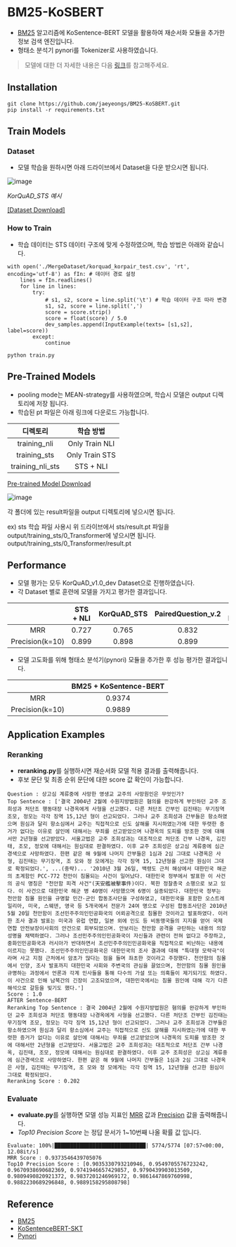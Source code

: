 # BM25-KoSBERT

- [BM25](https://github.com/jaeyeongs/bm25) 알고리즘에 KoSentence-BERT 모델을 활용하여 재순서화 모듈을 추가한 정보 검색 엔진입니다.
- 형태소 분석기 pynori를 Tokenizer로 사용하였습니다.

> 모델에 대한 더 자세한 내용은 다음 [링크](https://github.com/jaeyeongs/research-develpoment/tree/main/Model/BM25-KoSBERT)를 참고해주세요. 

## Installation

```
git clone https://github.com/jaeyeongs/BM25-KoSBERT.git
pip install -r requirements.txt
```

## Train Models

### Dataset

- 모델 학습을 원하시면 아래 드라이브에서 Dataset을 다운 받으시면 됩니다.

![image](https://user-images.githubusercontent.com/87981867/207596578-c7b067d5-e4cb-4427-849d-05c577cecd8b.png)

*KorQuAD_STS 예시*

[[Dataset Download]](https://drive.google.com/file/d/1xJRoGUfVxl8iELXB998niiSw3NMcwzxe/view?usp=sharing)

### How to Train

- 학습 데이터는 STS 데이터 구조에 맞게 수정하였으며, 학습 방법은 아래와 같습니다.

```
with open('./MergeDataset/korquad_korpair_test.csv', 'rt', encoding='utf-8') as fIn: # 데이터 경로 설정
    lines = fIn.readlines()
    for line in lines:
        try:
            # s1, s2, score = line.split('\t') # 학습 데이터 구조 따라 변경 
            s1, s2, score = line.split(',')
            score = score.strip()
            score = float(score) / 5.0
            dev_samples.append(InputExample(texts= [s1,s2], label=score))
        except:
            continue
```
```
python train.py
```

## Pre-Trained Models

- pooling mode는 MEAN-strategy를 사용하였으며, 학습시 모델은 output 디렉토리에 저장 됩니다.
- 학습된 pt 파일은 아래 링크에 다운로드 가능합니다.

| **디렉토리** | **학습 방법** |
| :---: | :---: |
| training_nli | Only Train NLI |
| training_sts | Only Train STS |
| training_nli_sts | STS + NLI |

[Pre-trained Model Download](https://drive.google.com/drive/folders/1fLYRi7W6J3rxt-KdGALBXMUS2W4Re7II)

![image](https://user-images.githubusercontent.com/87981867/208038247-e2f671ba-61fd-4dc5-9165-8b372ca7b593.png)

각 폴더에 있는 result파일을 output 디렉토리에 넣으시면 됩니다.

ex) sts 학습 파일 사용시 위 드라이브에서 sts/result.pt 파일을 output/training_sts/0_Transformer에 넣으시면 됩니다.
output/training_sts/0_Transformer/result.pt

## Performance

- 모델 평가는 모두 KorQuAD_v1.0_dev Dataset으로 진행하였습니다.
- 각 Dataset 별로 훈련에 모델을 가지고 평가한 결과입니다.

|  | **STS + NLI** | **KorQuAD_STS** | **PairedQuestion_v.2** | **KorQuAD_v1.0 + PairedQuestion_v.2** |
| :---: | :---: | :---: | :---: | :---: |
| MRR | 0.727 | 0.765 | 0.832 | 0.835 |
| Precision(k=10) | 0.899 | 0.898 | 0.899 | 0.898 |

- 모델 고도화를 위해 형태소 분석기(pynori) 모듈을 추가한 후 성능 평가한 결과입니다.

|  | **BM25 + KoSentence-BERT** |
| :---: | :---: |
| MRR | 0.9374 |
| Precision(k=10) | 0.9889 |

## Application Examples

### Reranking

- **reranking.py**를 실행하시면 재순서화 모델 적용 결과를 출력해줍니다.
- 후보 문단 및 최종 순위 문단에 대한 score 값 확인이 가능합니다.

```
Question : 상고심 계류중에 사망한 영생교 교주의 사망원인은 무엇인가?
Top Sentence : ['결국 2004년 2월에 수원지방법원은 혐의를 완강하게 부인하던 교주 조희성과 처단조 행동대장 나경옥에게 사형을 선고했다. 다른 처단조 간부인 김진태는 무기징역 조모, 정모는 각각 징역 15,12년 형이 선고되었다. 그러나 교주 조희성과 간부들은 항소하였으며 원심과 달리 항소심에서 교주는 직접적으로 신도 살해를 지시하였는가에 대한 뚜렷한 증거가 없다는 이유로 살인에 대해서는 무죄를 선고받았으며 나경옥의 도피를 방조한 것에 대해서만 2년형을 선고받았다. 서울고법은 교주 조희성과는 대조적으로 처단조 간부 나경옥, 김진태, 조모, 정모에 대해서는 원심대로 판결하였다. 이후 교주 조희성은 상고심 계류중에 심근경색으로 사망하였다. 한편 같은 해 9월에 나머지 간부들은 1심과 2심 그대로 나경옥은 사형, 김진태는 무기징역, 조 모와 정 모에게는 각각 징역 15, 12년형을 선고한 원심이 그대로 확정되었다.', ...(중략)... '2010년 3월 26일, 백령도 근처 해상에서 대한민국 해군의 초계함인 PCC-772 천안이 침몰되는 사건이 일어났다. 대한민국 정부에서 발표한 이 사건의 공식 명칭은 "천안함 피격 사건"(天安艦被擊事件)이다. 북한 정찰총국 소행으로 보고 있다. 이 사건으로 대한민국 해군 병 40명이 사망했으며 6명이 실종되었다. 대한민국 정부는 천안함 침몰 원인을 규명할 민간·군인 합동조사단을 구성하였고, 대한민국을 포함한 오스트레일리아, 미국, 스웨덴, 영국 등 5개국에서 전문가 24여 명으로 구성된 합동조사단은 2010년 5월 20일 천안함이 조선민주주의인민공화국의 어뢰공격으로 침몰한 것이라고 발표하였다. 이러한 조사 결과 발표는 미국과 유럽 연합, 일본 외에 인도 등 비동맹국들의 지지를 얻어 국제 연합 안전보장이사회의 안건으로 회부되었으며. 안보리는 천안함 공격을 규탄하는 내용의 의장성명을 채택하였다. 그러나 조선민주주의인민공화국이 자신들과 관련이 전혀 없다고 주장하고, 중화인민공화국과 러시아가 반대하면서 조선민주주의인민공화국을 직접적으로 비난하는 내용에 이르지는 못했다. 조선민주주의인민공화국은 대한민국의 조사 결과에 대해 "특대형 모략극"이라며 사고 지점 근처에서 암초가 많다는 점을 들며 좌초한 것이라고 주장했다. 천안함의 침몰에서 인양, 조사 발표까지 대한민국 사회와 주변국의 관심을 끌었으며, 천안함의 침몰 원인을 규명하는 과정에서 언론과 각계 인사들을 통해 다수의 가설 또는 의혹들이 제기되기도 하였다. 이 사건으로 인해 남북간의 긴장이 고조되었으며, 대한민국에서는 침몰 원인에 대해 각기 다른 해석으로 갈등을 빚기도 했다.']
Score : 1.0
AFTER Sentence-BERT
Reranking Top Sentence : 결국 2004년 2월에 수원지방법원은 혐의를 완강하게 부인하던 교주 조희성과 처단조 행동대장 나경옥에게 사형을 선고했다. 다른 처단조 간부인 김진태는 무기징역 조모, 정모는 각각 징역 15,12년 형이 선고되었다. 그러나 교주 조희성과 간부들은 항소하였으며 원심과 달리 항소심에서 교주는 직접적으로 신도 살해를 지시하였는가에 대한 뚜렷한 증거가 없다는 이유로 살인에 대해서는 무죄를 선고받았으며 나경옥의 도피를 방조한 것에 대해서만 2년형을 선고받았다. 서울고법은 교주 조희성과는 대조적으로 처단조 간부 나경옥, 김진태, 조모, 정모에 대해서는 원심대로 판결하였다. 이후 교주 조희성은 상고심 계류중에 심근경색으로 사망하였다. 한편 같은 해 9월에 나머지 간부들은 1심과 2심 그대로 나경옥은 사형, 김진태는 무기징역, 조 모와 정 모에게는 각각 징역 15, 12년형을 선고한 원심이 그대로 확정되었다.
Reranking Score : 0.202
```

### Evaluate

- **evaluate.py**를 실행하면 모델 성능 지표인 [MRR](https://github.com/jaeyeongs/research-develpoment/tree/main/IR/metric/mrr) 값과 [Precision](https://github.com/jaeyeongs/research-develpoment/tree/main/IR/metric/precisionk) 값을 출력해줍니다.
- *Top10 Precision Score* 는 정답 문서가 1~10번째 나올 확률 값 입니다.

```
Evaluate: 100%|█████████████████████████████| 5774/5774 [07:57<00:00, 12.08it/s]
MRR Score : 0.9373546439705076
Top10 Precision Score : [0.9035330793210946, 0.9549705576723242, 0.9670938690682369, 0.9741946657429857, 0.9790439903013509, 0.9809490820921372, 0.9837201246969172, 0.9861447869760998, 0.9882230689296848, 0.9889158295808798]
```

## Reference

- [BM25](https://github.com/dorianbrown/rank_bm25)
- [KoSentenceBERT-SKT](https://github.com/BM-K/KoSentenceBERT-SKT)
- [Pynori](https://github.com/gritmind/python-nori)
